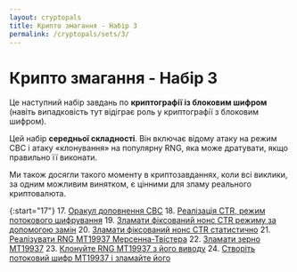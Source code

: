 ```yaml
---
layout: cryptopals
title: Крипто змагання - Набір 3
permalink: /cryptopals/sets/3/
---
```


# Крипто змагання - Набір 3
Це наступний набір завдань по **криптографії із блоковим шифром** (навіть випадковість тут відіграє роль у криптографії з блоковим шифром).

Цей набір **середньої складності**. Він включає відому атаку на режим CBC і атаку «клонування» на популярну RNG, яка може дратувати, якщо правильно її виконати.

Ми також досягли такого моменту в криптозавданнях, коли всі виклики, за одним можливим винятком, є цінними для зламу реального криптовалюта.

{:start="17"}
17. [Оракул доповнення CBC](challenges/17)
18. [Реалізація CTR, режим потокового шифрування](challenges/18)
19. [Зламати фіксований нонс CTR режиму за допомогою замін](challenges/19)
20. [Зламати фіксований нонс CTR статистично](challenges/20)
21. [Реалізувати RNG MT19937 Мерсенна-Твістера](challenges/21)
22. [Зламати зерно MT19937](challenges/22)
23. [Клонуйте RNG MT19937 з його виводу](challenges/23)
24. [Створіть потоковий шифр MT19937 і зламайте його](challenges/24)
